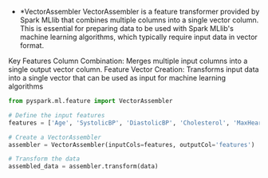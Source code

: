 - *VectorAssembler
VectorAssembler is a feature transformer provided by Spark MLlib that combines multiple columns into a single vector column. This is essential for preparing data to be used with Spark MLlib's machine learning algorithms, which typically require input data in vector format.

Key Features
Column Combination: Merges multiple input columns into a single output vector column.
Feature Vector Creation: Transforms input data into a single vector that can be used as input for machine learning algorithms
```python
from pyspark.ml.feature import VectorAssembler

# Define the input features
features = ['Age', 'SystolicBP', 'DiastolicBP', 'Cholesterol', 'MaxHeartRate']

# Create a VectorAssembler
assembler = VectorAssembler(inputCols=features, outputCol='features')

# Transform the data
assembled_data = assembler.transform(data)

```
